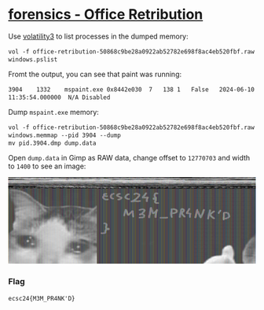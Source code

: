 # [forensics - Office Retribution](https://hack.cert.pl/challenge/office-retribution)

Use [volatility3](https://github.com/volatilityfoundation/volatility3) to list processes in the dumped memory:
```
vol -f office-retribution-50868c9be28a0922ab52782e698f8ac4eb520fbf.raw windows.pslist
```
Fromt the output, you can see that paint was running:
```
3904	1332	mspaint.exe	0x8442e030	7	138	1	False	2024-06-10 11:35:54.000000 	N/A	Disabled
```
Dump `mspaint.exe` memory:
```
vol -f office-retribution-50868c9be28a0922ab52782e698f8ac4eb520fbf.raw windows.memmap --pid 3904 --dump
mv pid.3904.dmp dump.data
```
Open `dump.data` in Gimp as RAW data, change offset to `12770703` and width to `1400` to see an image:

![](flag.png)

### Flag
```
ecsc24{M3M_PR4NK'D}
```